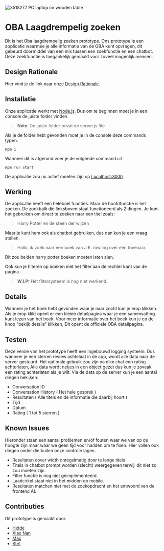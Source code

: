 ![3518277 PC laptop on wooden table](https://github.com/maxstrikkers/OBA/assets/91873549/4a5d409d-92db-49d4-9ee9-03293a438bdf)

# OBA Laagdrempelig zoeken
Dit is het Oba laagdrempelig zoeken prototype. Ons prototype is een applicatie waarmee je alle informatie van de OBA kunt opvragen, dit gebeurd doormiddel van een mix tussen een zoekfunctie en een chatbot. Deze zoekfunctie is toegankelijk gemaakt voor zoveel mogenlijk mensen.

## Design Rationale
Hier vind je de link naar onze [Design Rationale](https://github.com/maxstrikkers/OBA/wiki/Design-rationale).


## Installatie
Onze applicatie werkt met [Node.js](https://nodejs.org/en/). Dus om te beginnen moet je in een console de juiste folder vinden.
> **Note**: De juiste folder bevat de server.js file

Als je de folder hebt gevonden moet je in de console deze commands typen.

```console
npm i
```
Wanneer dit is afgerond voer je de volgende command uit

```console
npm run start
```

De applicatie zou nu actief moeten zijn op [Localhost:3000](https://localhost:3000).


## Werking
De applicatie heeft een heleboel functies. Maar de hoofdfunctie is het zoeken. De zoekbalk die linksboven staat functioneerd als 2 dingen. Je kunt het gebruiken om direct te zoeken naar een titel zoals:
 > Harry Potter en de steen der wijzen

Maar je kunt hem ook als chatbot gebruiken, dus dan kun je een vraag stellen.
> Hallo, ik zoek naar een boek van J.K. rowling over een tovenaar.

Dit zou beiden harry potter boeken moeten laten zien.

Ook kun je filteren op boeken met het filter aan de rechter kant van de pagina 
> **W.I.P:** Het filtersysteem is nog niet werkend.

## Details
Wanneer je het boek hebt gevonden waar je naar zocht kun je erop klikken. Als je erop klikt opent er een kleine detailpagina waar je een samenvatting kunt lezen van het boek. Voor meer informatie over het boek kun je op de knop "bekijk details" klikken, Dit opent de officiele OBA detailpagina.

## Testen
Deze versie van het prototype heeft een ingebouwd logging systeem. Dus wanneer je een sterren review achtelaat in de app, wordt alle data naar de server gestuurd. Het optimale gebruik zou zijn na elke chat een rating achterlaten, Alle data wordt netjes in een object gezet dus kun je zovaak een rating achterlaten als je wilt. Via de data op de server kun je een aantal dingen bekijken:

 - Conversation ID
 - Conversation History ( Het hele gesprek )
 - Resultaten ( Alle titels en de informatie die daarbij hoort )
 - Tijd
 - Datum
 - Rating ( 1 tot 5 sterren )

## Known Issues
Hieronder staan een aantal problemen en/of fouten waar we van op de hoogte zijn maar waar we geen tijd voor hadden om te fixen. Hier vallen ook dingen onder die buiten onze controle lagen.

 - Resultaten cover width onregelmatig door te lange titels
 - Titels in chatbot prompt worden (slecht) weergegeven terwijl dit niet zo zou moeten zijn.
 - Filter functie is nog niet geimplementeerd.
 - Laadcirkel staat niet in het midden op mobile.
 - Resultaten matchen niet met de zoekopdracht en het antwoord van de frontend AI.



## Contributies
 Dit prototype is gemaakt door: 

 - [Hidde](https://github.com/Hiddevdp)
 - [Xiao Nan](https://github.com/xiaonanpols21)
 - [Max](https://github.com/maxstrikkers)
 - [Stef](https://github.com/Kitch41)
